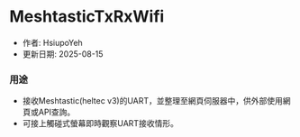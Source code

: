 # MeshtasticTxRxWifi
+ 作者: HsiupoYeh
+ 更新日期: 2025-08-15

### 用途
+ 接收Meshtastic(heltec v3)的UART，並整理至網頁伺服器中，供外部使用網頁或API查詢。
+ 可接上觸碰式螢幕即時觀察UART接收情形。
